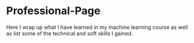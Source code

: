 # Professional-Page
Here I wrap up what I have learned in my machine learning course as well as list some of the technical and soft skills I gained.
